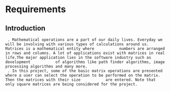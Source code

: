 # Requirements

## Introduction

     . Mathematical operations are a part of our daily lives. Everyday we will be involving with various types of calculations around us. Matrices is a mathematical entity where           numbers are arranged in rows and columns. A lot of applications exist with matrices in real life.The major application lies in the software industry such as development           of algorithms like path finder algorithms, image processing algorithms and many more.
     . In this project, some of the basic matrix operations are presented where a user can select the operation to be performed on the matrix. Then the matrices with their size           are entered. Note that only square matrices are being considered for the project.












































































































































































































































